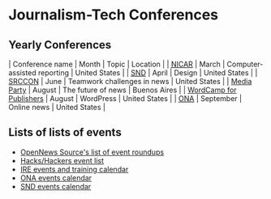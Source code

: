 # Journalism-Tech Conferences

## Yearly Conferences

| Conference name | Month | Topic | Location |
| [<abbr title="Investigative Reporters and Editors' Computer Assisted Reporting conference">NICAR</abbr>](https://www.ire.org/conferences) | March | Computer-assisted reporting | United States |
| [<abbr title="Society for News Design">SND</abbr>](https://www.snd.org/training/) | April | Design | United States |
| [SRCCON](https://srccon.org/) | June | Teamwork challenges in news | United States |
| [Media Party](http://mediaparty.info/en/) | August | The future of news | Buenos Aires |
| [WordCamp for Publishers](https://twitter.com/wcpublishers/) | August | WordPress | United States |
| [<abbr title="Online News Association">ONA</abbr>](https://journalists.org/events/) | September | Online news | United States |

## Lists of lists of events

- [OpenNews Source's list of event roundups](https://source.opennews.org/articles/tags/events/)
- [Hacks/Hackers event list](https://hackshackers.com/)
- [IRE events and training calendar](https://www.ire.org/events-and-training)
- [ONA events calendar](https://journalists.org/events/)
- [SND events calendar](https://www.snd.org/industry-events/)
